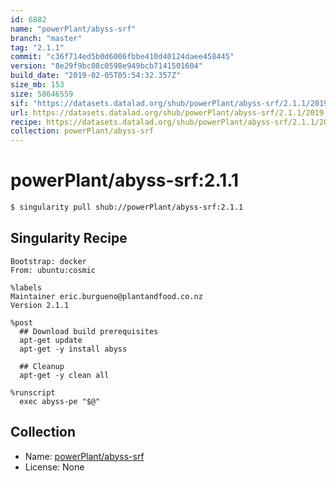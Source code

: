```yaml
---
id: 6882
name: "powerPlant/abyss-srf"
branch: "master"
tag: "2.1.1"
commit: "c36f714ed5b0d6006fbbe410d40124daee458445"
version: "8e29f9bc08c0598e949bcb7141501604"
build_date: "2019-02-05T05:54:32.357Z"
size_mb: 153
size: 58646559
sif: "https://datasets.datalad.org/shub/powerPlant/abyss-srf/2.1.1/2019-02-05-c36f714e-8e29f9bc/8e29f9bc08c0598e949bcb7141501604.simg"
url: https://datasets.datalad.org/shub/powerPlant/abyss-srf/2.1.1/2019-02-05-c36f714e-8e29f9bc/
recipe: https://datasets.datalad.org/shub/powerPlant/abyss-srf/2.1.1/2019-02-05-c36f714e-8e29f9bc/Singularity
collection: powerPlant/abyss-srf
---
```


# powerPlant/abyss-srf:2.1.1

```bash
$ singularity pull shub://powerPlant/abyss-srf:2.1.1
```

## Singularity Recipe

```singularity
Bootstrap: docker
From: ubuntu:cosmic

%labels
Maintainer eric.burgueno@plantandfood.co.nz
Version 2.1.1

%post
  ## Download build prerequisites
  apt-get update
  apt-get -y install abyss
  
  ## Cleanup
  apt-get -y clean all

%runscript
  exec abyss-pe "$@"
```

## Collection

 - Name: [powerPlant/abyss-srf](https://github.com/powerPlant/abyss-srf)
 - License: None

